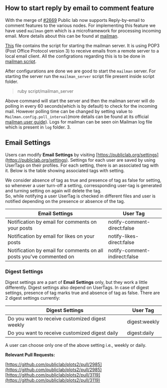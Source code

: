 ## How to start reply by email to comment feature

With the merge of [#2669](https://github.com/publiclab/plots2/pull/2669) Public lab now supports Reply-by-email to comment features to the various nodes. For implementing this feature we have used `mailman` gem which is a microframework for processing incoming email. More details about this can be found at [mailman](https://github.com/mailman/mailman).

[This](https://github.com/publiclab/plots2/blob/master/script/mailman_server) file contains the script for starting the mailman server. It is using POP3 (Post Office Protocol version 3) to receive emails from a remote server to a local email client. All the configrations regarding this is to be done in [mailman script](https://github.com/publiclab/plots2/blob/master/script/mailman_server). 

After configurations are done we are good to start the `mailman` server. For starting the server run the `mailman_server` script file present inside script folder.

> ruby script/mailman_server

Above command will start the server and then the mailman server will do polling in every 60 seconds(which is by default) to check for the incoming mail. However polling time can be changed by setting value to `Mailman.config.poll_interval`(more details can be found at its official [mailman user guide](https://github.com/mailman/mailman/blob/master/USER_GUIDE.md)). Logs for mailman can be seen oin Mailman log file which is present in `log` folder.
    3.

 
## Email Settings

Users can modify **Email Settings** by visiting [https://publiclab.org/settings](https://publiclab.org/settings). Settings for each user are saved by using UserTags on their profiles. 
For each setting, there is an associated tag with it. Below is the table showing associated tags with setting. 

We consider absence of tag as true and presence of tag as false for setting, so whenever a user turn-off a setting, corressponding user-tag is generated and turning setting on again will delete the tag.  
So, while notifying a user UserTag is checked in different files and user is notified depending on the presence or absence of the tag.

| Email Settings  | User Tag |
| ------------- | ------------- |
| Notification by email for comments on your posts  | notify-comment-direct:false |
| Notification by email for likes on your posts  | notify-likes-direct:false |
| Notification by email for comments on all posts you've commented on | notify-comment-indirect:false |


### Digest Settings

Digest settings are a part of **Email Settings** only, but they work a little differently. Digest settings also depend on UserTags. 
In case of digest settings, presence of tag marks true and absence of tag as false. There are 2 digest settings currently:  
   
| Digest Settings | User Tag |
| ------------- | ------------- |
| Do you want to receive customized digest weekly | digest:weekly |
| Do you want to receive customized digest daily | digest:daily |

A user can choose only one of the above setting i.e., weekly or daily.

**Relevant Pull Requests:** 

[https://github.com/publiclab/plots2/pull/2985](https://github.com/publiclab/plots2/pull/2985)    
[https://github.com/publiclab/plots2/pull/3119](https://github.com/publiclab/plots2/pull/3119)